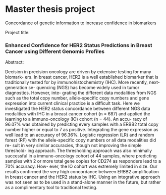 # Master thesis project 
Concordance of genetic information to increase confidence in biomarkers


Project title: 
### Enhanced Confidence for HER2 Status Predictions in Breast Cancer using Different Genomic Profiles

Abstract: 

Decision in precision oncology are driven by extensive testing for many biomark-
ers. In breast cancer, HER2 is a well established biomarker that is traditionally
tested for by immunohistochemistry (IHC). More recently, next-generation se-
quencing (NGS) has become widely used in tumor diagnostics. However, inte-
grating the different data modalities from NGS such as the total copy number,
allele-specific copy numbers and gene expression into current clinical practice
is a difficult task. Here we investigated the HER2 status concordance between
different NGS data modalities with IHC in a breast cancer cohort (n = 687)
and applied the learning to a immuno-oncology (IO) cohort (n = 44). An accu-
racy of 96.07% was obtained by predicting every samples with a ERBB2 total
copy number higher or equal to 7 as positive. Integrating the gene expression
as well lead to an accuracy of 96.36%. Logistic regression (LR) and random
forest (RF) with the allele-specific copy numbers or all data modalities did re-
sult in very similar accuracies, though not improving the simple threshold-
ing approach. The thresholding approach was also minimally successful in a
immuno-oncology cohort of 44 samples, where predicting samples with 2 or
more total gene copies for CD274 as responders lead to a 70% accuracy. How-
ever, the IO cohort was extremely limited in size. Our results confirmed the
very high concordance between ERBB2 amplification in breast cancer and the
HER2 status by IHC. Using an integrative approach was not seen as to be used
in a stand-alone manner in the future, but rather as a complimentary tool to
traditional testing.
